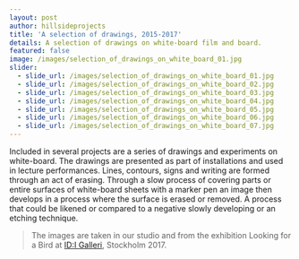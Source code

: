 ```yaml
---
layout: post
author: hillsideprojects
title: 'A selection of drawings, 2015-2017'
details: A selection of drawings on white-board film and board.
featured: false
image: /images/selection_of_drawings_on_white_board_01.jpg
slider:
  - slide_url: /images/selection_of_drawings_on_white_board_01.jpg
  - slide_url: /images/selection_of_drawings_on_white_board_02.jpg
  - slide_url: /images/selection_of_drawings_on_white_board_03.jpg
  - slide_url: /images/selection_of_drawings_on_white_board_04.jpg
  - slide_url: /images/selection_of_drawings_on_white_board_05.jpg
  - slide_url: /images/selection_of_drawings_on_white_board_06.jpg
  - slide_url: /images/selection_of_drawings_on_white_board_07.jpg
---
```


Included in several projects are a series of drawings and experiments on white-board. The drawings are presented as part of installations and used in lecture performances. Lines, contours, signs and writing are formed through an act of erasing. Through a slow process of covering parts or entire surfaces of white-board sheets with a marker pen an image then develops in a process where the surface is erased or removed. A process that could be likened or compared to a negative slowly developing or an etching technique.

> The images are taken in our studio and from the exhibition Looking for a Bird at <a href="http://idigalleri.org/2017/10/05/hillside-projects-emily-mennerdahl-jonas-bottern/" target="blank">ID:I Galleri</a>, Stockholm 2017.
